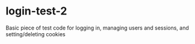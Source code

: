 # login-test-2
Basic piece of test code for logging in, managing users and sessions, and setting/deleting cookies
